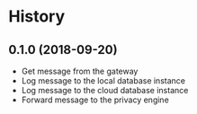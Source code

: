 # History

## 0.1.0 (2018-09-20)

* Get message from the gateway
* Log message to the local database instance
* Log message to the cloud database instance
* Forward message to the privacy engine
